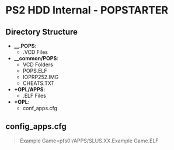 # PS2 HDD Internal - POPSTARTER

## Directory Structure
 - **__.POPS**:
   - .VCD Files
 - **__common/POPS**: 
   - VCD Folders
   - POPS.ELF
   - IOPRP252.IMG
   - CHEATS.TXT
 - **+OPL/APPS**:
   - .ELF Files
 - **+OPL**:
   - conf_apps.cfg

## config_apps.cfg
> Example Game=pfs0:/APPS/SLUS.XX.Example Game.ELF

